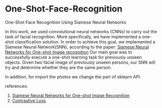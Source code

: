 # One-Shot-Face-Recognition
One-Shot Face Recognition Using Siamese Neural Networks

In this work, we used convolutional neural networks (CNNs) to carry out the task of facial recognition. 
More specifically, we have implemented a one-shot classification solution. 
In order to achieve this goal, we implemented a Siamese Neural Network(SNN), according to the paper:
[Siamese Neural Networks for One-shot Image recognition](https://www.cs.cmu.edu/~rsalakhu/papers/oneshot1.pdf)
Our main goal was to successfully execute a one-shot learning task for previously unseen objects.
Given two facial image of previously unseen persons, our SNN will try and determine whether they are the same person.

In addition, for import the photos we change the part of sklearn API.


references:
1. [Siamese Neural Networks for One-shot Image Recognition](https://www.cs.cmu.edu/~rsalakhu/papers/oneshot1.pdf)
2. [Contrastive Loss](http://yann.lecun.com/exdb/publis/pdf/hadsell-chopra-lecun-06.pdf)
